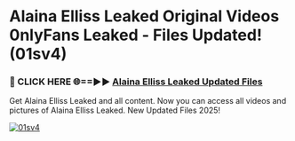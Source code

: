 # Alaina Elliss Leaked Original Videos 0nlyFans Leaked - Files Updated! (01sv4)

<h3>🔴 CLICK HERE 🌐==►► <a href="https://tinyurl.com/ehrbuxhb" rel="nofollow">Alaina Elliss Leaked Updated Files</a></h3>

Get Alaina Elliss Leaked and all content. Now you can access all videos and pictures of Alaina Elliss Leaked. New Updated Files 2025!

[![01sv4](https://i.imgur.com/lVYEuWS.gif)](https://tinyurl.com/ehrbuxhb)
